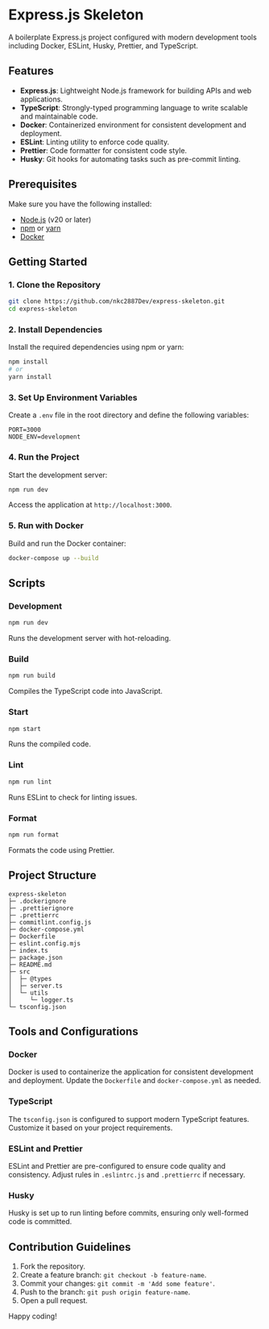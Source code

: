 # Express.js Skeleton

A boilerplate Express.js project configured with modern development tools including Docker, ESLint, Husky, Prettier, and TypeScript.

## Features

- **Express.js**: Lightweight Node.js framework for building APIs and web applications.
- **TypeScript**: Strongly-typed programming language to write scalable and maintainable code.
- **Docker**: Containerized environment for consistent development and deployment.
- **ESLint**: Linting utility to enforce code quality.
- **Prettier**: Code formatter for consistent code style.
- **Husky**: Git hooks for automating tasks such as pre-commit linting.

## Prerequisites

Make sure you have the following installed:

- [Node.js](https://nodejs.org/) (v20 or later)
- [npm](https://www.npmjs.com/) or [yarn](https://yarnpkg.com/)
- [Docker](https://www.docker.com/)

## Getting Started

### 1. Clone the Repository

```bash
git clone https://github.com/nkc2887Dev/express-skeleton.git
cd express-skeleton
```

### 2. Install Dependencies

Install the required dependencies using npm or yarn:

```bash
npm install
# or
yarn install
```

### 3. Set Up Environment Variables

Create a `.env` file in the root directory and define the following variables:

```env
PORT=3000
NODE_ENV=development
```

### 4. Run the Project

Start the development server:

```bash
npm run dev
```

Access the application at `http://localhost:3000`.

### 5. Run with Docker

Build and run the Docker container:

```bash
docker-compose up --build
```

## Scripts

### Development

```bash
npm run dev
```
Runs the development server with hot-reloading.

### Build

```bash
npm run build
```
Compiles the TypeScript code into JavaScript.

### Start

```bash
npm start
```
Runs the compiled code.

### Lint

```bash
npm run lint
```
Runs ESLint to check for linting issues.

### Format

```bash
npm run format
```
Formats the code using Prettier.

## Project Structure

```plaintext
express-skeleton
├─ .dockerignore
├─ .prettierignore
├─ .prettierrc
├─ commitlint.config.js
├─ docker-compose.yml
├─ Dockerfile
├─ eslint.config.mjs
├─ index.ts
├─ package.json
├─ README.md
├─ src
│  ├─ @types
│  ├─ server.ts
│  └─ utils
│     └─ logger.ts
└─ tsconfig.json

```

## Tools and Configurations

### Docker

Docker is used to containerize the application for consistent development and deployment. Update the `Dockerfile` and `docker-compose.yml` as needed.

### TypeScript

The `tsconfig.json` is configured to support modern TypeScript features. Customize it based on your project requirements.

### ESLint and Prettier

ESLint and Prettier are pre-configured to ensure code quality and consistency. Adjust rules in `.eslintrc.js` and `.prettierrc` if necessary.

### Husky

Husky is set up to run linting before commits, ensuring only well-formed code is committed.

## Contribution Guidelines

1. Fork the repository.
2. Create a feature branch: `git checkout -b feature-name`.
3. Commit your changes: `git commit -m 'Add some feature'`.
4. Push to the branch: `git push origin feature-name`.
5. Open a pull request.

Happy coding!
